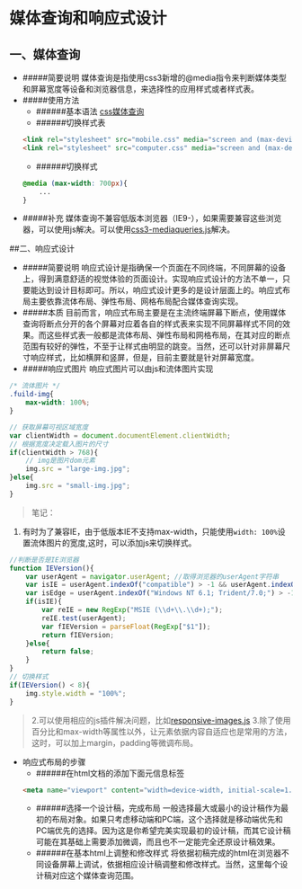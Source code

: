 # 媒体查询和响应式设计

## 一、媒体查询
* #####简要说明
媒体查询是指使用css3新增的@media指令来判断媒体类型和屏幕宽度等设备和浏览器信息，来选择性的应用样式或者样式表。
* #####使用方法
    * ######基本语法
    [css媒体查询](https://developer.mozilla.org/zh-CN/docs/Web/Guide/CSS/Media_queries)
    * ######切换样式表
    ```html
    <link rel="stylesheet" src="mobile.css" media="screen and (max-device-width=480px)" />
    <link rel="stylesheet" src="computer.css" media="screen and (max-device-width=1920px)" />
    ```
    * ######切换样式
    ```css
    @media (max-width: 700px){
        ...
    }
    ```
* #####补充
媒体查询不兼容低版本浏览器（IE9-），如果需要兼容这些浏览器，可以使用js解决。可以使用[css3-mediaqueries.js](http://code.google.com/p/css3-mediaqueries-js/)解决。

##二、响应式设计
* #####简要说明
响应式设计是指确保一个页面在不同终端，不同屏幕的设备上，得到满意舒适的视觉体验的页面设计。实现响应式设计的方法不单一，只要能达到设计目标即可。所以，响应式设计更多的是设计层面上的。响应式布局主要依靠流体布局、弹性布局、网格布局配合媒体查询实现。
* #####本质
目前而言，响应式布局主要是在主流终端屏幕下断点，使用媒体查询将断点分开的各个屏幕对应着各自的样式表来实现不同屏幕样式不同的效果。而这些样式表一般都是流体布局、弹性布局和网格布局，在其对应的断点范围有较好的弹性，不至于让样式由明显的跳变。当然，还可以针对非屏幕尺寸响应样式，比如横屏和竖屏，但是，目前主要就是针对屏幕宽度。
* #####响应式图片
响应式图片可以由js和流体图片实现

```css
/* 流体图片 */
.fuild-img{
    max-width: 100%;
}
```
```js
// 获取屏幕可视区域宽度
var clientWidth = document.documentElement.clientWidth;
// 根据宽度决定载入图片的尺寸
if(clientWidth > 768){
    // img是图片dom元素
    img.src = "large-img.jpg";
}else{
    img.src = "small-img.jpg";
}
```
> 笔记：
1. 有时为了兼容IE，由于低版本IE不支持max-width，只能使用`width: 100%`设置流体图片的宽度,这时，可以添加js来切换样式。

```js
//判断是否是IE浏览器
function IEVersion(){
    var userAgent = navigator.userAgent; //取得浏览器的userAgent字符串
    var isIE = userAgent.indexOf("compatible") > -1 && userAgent.indexOf("MSIE") > -1 && !isOpera; //判断是否IE浏览器
    var isEdge = userAgent.indexOf("Windows NT 6.1; Trident/7.0;") > -1 && !isIE; //判断是否IE的Edge浏览器
    if(isIE){
        var reIE = new RegExp("MSIE (\\d+\\.\\d+);");
        reIE.test(userAgent);
        var fIEVersion = parseFloat(RegExp["$1"]);
        return fIEVersion;
    }else{
        return false;
    }
}
// 切换样式
if(IEVersion() < 8){
    img.style.width = "100%";
}
```
> 2.可以使用相应的js插件解决问题，比如[responsive-images.js](https://github.com/kvendrik/responsive-images.js)
> 3.除了使用百分比和max-width等属性以外，让元素依据内容自适应也是常用的方法，这时，可以加上margin，padding等微调布局。

* 响应式布局的步骤
    * ######在html文档的添加下面元信息标签
    ```html
    <meta name="viewport" content="width=device-width, initial-scale=1.0" />
    ``` 
    * ######选择一个设计稿，完成布局
    一般选择最大或最小的设计稿作为最初的布局对象。如果只考虑移动端和PC端，这个选择就是移动端优先和PC端优先的选择。因为这是你希望完美实现最初的设计稿，而其它设计稿可能在其基础上需要添加微调，而且也不一定能完全还原设计稿效果。
    * ######在基本html上调整和修改样式
    将依据初稿完成的html在浏览器不同设备屏幕上调试，依据相应设计稿调整和修改样式。当然，这里每个设计稿对应这个媒体查询范围。

